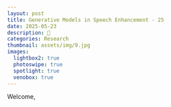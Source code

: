 ```yaml
---
layout: post
title: Generative Models in Speech Enhancement - 25
date: 2025-05-23
description: 🥮
categories: Research
thumbnail: assets/img/9.jpg
images:
  lightbox2: true
  photoswipe: true
  spotlight: true
  venobox: true
---
```



Welcome,

<br><br>
